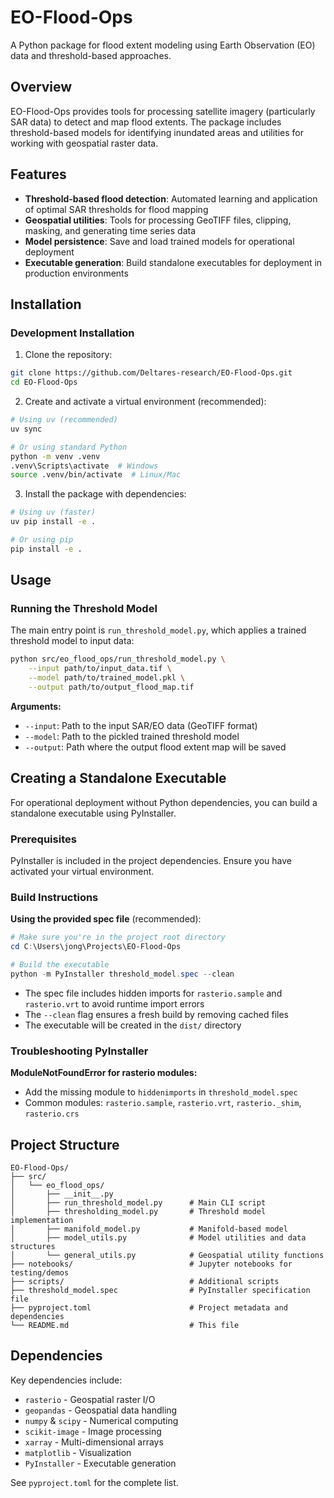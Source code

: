 # EO-Flood-Ops

A Python package for flood extent modeling using Earth Observation (EO) data and threshold-based approaches.

## Overview

EO-Flood-Ops provides tools for processing satellite imagery (particularly SAR data) to detect and map flood extents. The package includes threshold-based models for identifying inundated areas and utilities for working with geospatial raster data.

## Features

- **Threshold-based flood detection**: Automated learning and application of optimal SAR thresholds for flood mapping
- **Geospatial utilities**: Tools for processing GeoTIFF files, clipping, masking, and generating time series data
- **Model persistence**: Save and load trained models for operational deployment
- **Executable generation**: Build standalone executables for deployment in production environments

## Installation

### Development Installation

1. Clone the repository:
```bash
git clone https://github.com/Deltares-research/EO-Flood-Ops.git
cd EO-Flood-Ops
```

2. Create and activate a virtual environment (recommended):
```bash
# Using uv (recommended)
uv sync

# Or using standard Python
python -m venv .venv
.venv\Scripts\activate  # Windows
source .venv/bin/activate  # Linux/Mac
```

3. Install the package with dependencies:
```bash
# Using uv (faster)
uv pip install -e .

# Or using pip
pip install -e .
```

## Usage

### Running the Threshold Model

The main entry point is `run_threshold_model.py`, which applies a trained threshold model to input data:

```bash
python src/eo_flood_ops/run_threshold_model.py \
    --input path/to/input_data.tif \
    --model path/to/trained_model.pkl \
    --output path/to/output_flood_map.tif
```

**Arguments:**
- `--input`: Path to the input SAR/EO data (GeoTIFF format)
- `--model`: Path to the pickled trained threshold model
- `--output`: Path where the output flood extent map will be saved


## Creating a Standalone Executable

For operational deployment without Python dependencies, you can build a standalone executable using PyInstaller.

### Prerequisites

PyInstaller is included in the project dependencies. Ensure you have activated your virtual environment.

### Build Instructions

**Using the provided spec file** (recommended):

```powershell
# Make sure you're in the project root directory
cd C:\Users\jong\Projects\EO-Flood-Ops

# Build the executable
python -m PyInstaller threshold_model.spec --clean
```


- The spec file includes hidden imports for `rasterio.sample` and `rasterio.vrt` to avoid runtime import errors
- The `--clean` flag ensures a fresh build by removing cached files
- The executable will be created in the `dist/` directory


### Troubleshooting PyInstaller

**ModuleNotFoundError for rasterio modules:**
- Add the missing module to `hiddenimports` in `threshold_model.spec`
- Common modules: `rasterio.sample`, `rasterio.vrt`, `rasterio._shim`, `rasterio.crs`


## Project Structure

```
EO-Flood-Ops/
├── src/
│   └── eo_flood_ops/
│       ├── __init__.py
│       ├── run_threshold_model.py      # Main CLI script
│       ├── thresholding_model.py       # Threshold model implementation
│       ├── manifold_model.py           # Manifold-based model
│       ├── model_utils.py              # Model utilities and data structures
│       └── general_utils.py            # Geospatial utility functions
├── notebooks/                          # Jupyter notebooks for testing/demos
├── scripts/                            # Additional scripts
├── threshold_model.spec                # PyInstaller specification file
├── pyproject.toml                      # Project metadata and dependencies
└── README.md                           # This file
```

## Dependencies

Key dependencies include:
- `rasterio` - Geospatial raster I/O
- `geopandas` - Geospatial data handling
- `numpy` & `scipy` - Numerical computing
- `scikit-image` - Image processing
- `xarray` - Multi-dimensional arrays
- `matplotlib` - Visualization
- `PyInstaller` - Executable generation

See `pyproject.toml` for the complete list.


